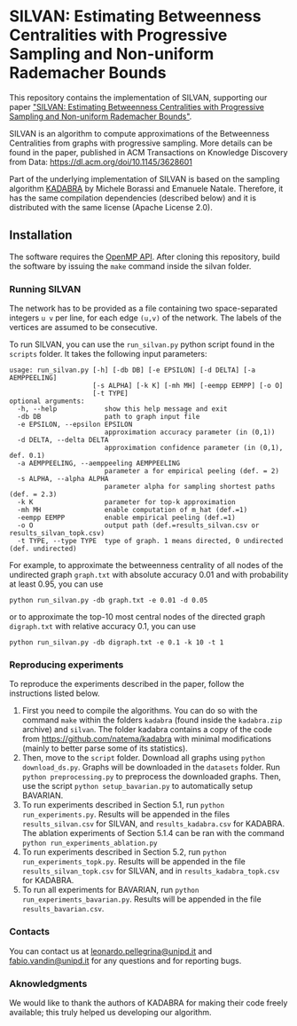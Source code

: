 # SILVAN: Estimating Betweenness Centralities with Progressive Sampling and Non-uniform Rademacher Bounds #

This repository contains the implementation of SILVAN, supporting our paper ["SILVAN: Estimating Betweenness Centralities with Progressive Sampling and Non-uniform Rademacher Bounds"](https://dl.acm.org/doi/10.1145/3628601).

SILVAN is an algorithm to compute approximations of the Betweenness Centralities from graphs with progressive sampling. More details can be found in the paper, published in ACM Transactions on Knowledge Discovery from Data: https://dl.acm.org/doi/10.1145/3628601

Part of the underlying implementation of SILVAN is based on the sampling algorithm [KADABRA](https://github.com/natema/kadabra) by Michele Borassi and Emanuele Natale. Therefore, it has the same compilation dependencies (described below) and it is distributed with the same license (Apache License 2.0).

## Installation

The software requires the [OpenMP API](http://openmp.org/wp/). After cloning this repository,
build the software by issuing the `make` command inside the silvan folder.

### Running SILVAN ###

The network has to be provided as a file containing two space-separated
integers `u v` per line, for each edge `(u,v)` of the network. The labels of
the vertices are assumed to be consecutive.

To run SILVAN, you can use the `run_silvan.py` python script found in the `scripts` folder. It takes the following input parameters:

```
usage: run_silvan.py [-h] [-db DB] [-e EPSILON] [-d DELTA] [-a AEMPPEELING]
                     [-s ALPHA] [-k K] [-mh MH] [-eempp EEMPP] [-o O]
                     [-t TYPE]
optional arguments:
  -h, --help            show this help message and exit
  -db DB                path to graph input file
  -e EPSILON, --epsilon EPSILON
                        approximation accuracy parameter (in (0,1))
  -d DELTA, --delta DELTA
                        approximation confidence parameter (in (0,1), def. 0.1)
  -a AEMPPEELING, --aemppeeling AEMPPEELING
                        parameter a for empirical peeling (def. = 2)
  -s ALPHA, --alpha ALPHA
                        parameter alpha for sampling shortest paths (def. = 2.3)
  -k K                  parameter for top-k approximation
  -mh MH                enable computation of m_hat (def.=1)
  -eempp EEMPP          enable empirical peeling (def.=1)
  -o O                  output path (def.=results_silvan.csv or results_silvan_topk.csv)
  -t TYPE, --type TYPE  type of graph. 1 means directed, 0 undirected (def. undirected)
```

For example, to approximate the betweenness centrality of all nodes of the undirected graph `graph.txt` with absolute accuracy 0.01 and with probability at least 0.95, you can use

`python run_silvan.py -db graph.txt -e 0.01 -d 0.05`

or to approximate the top-10 most central nodes of the directed graph `digraph.txt` with relative accuracy 0.1, you can use

`python run_silvan.py -db digraph.txt -e 0.1 -k 10 -t 1`

### Reproducing experiments
To reproduce the experiments described in the paper, follow the instructions listed below.

1. First you need to compile the algorithms. You can do so with the command `make` within the folders `kadabra` (found inside the `kadabra.zip` archive) and `silvan`. The folder kadabra contains a copy of the code from https://github.com/natema/kadabra with minimal modifications (mainly to better parse some of its statistics).
2. Then, move to the `script` folder. Download all graphs using `python download_ds.py`. Graphs will be downloaded in the `datasets` folder. Run `python preprocessing.py` to preprocess the downloaded graphs. Then, use the script `python setup_bavarian.py` to automatically setup BAVARIAN.
3. To run experiments described in Section 5.1, run `python run_experiments.py`. Results will be appended in the files `results_silvan.csv` for SILVAN, and `results_kadabra.csv` for KADABRA. The ablation experiments of Section 5.1.4 can be ran with the command `python run_experiments_ablation.py`
4. To run experiments described in Section 5.2, run `python run_experiments_topk.py`. Results will be appended in the file `results_silvan_topk.csv` for SILVAN, and in `results_kadabra_topk.csv` for KADABRA.
5. To run all experiments for BAVARIAN, run `python run_experiments_bavarian.py`. Results will be appended in the file `results_bavarian.csv`.

### Contacts ###
You can contact us at leonardo.pellegrina@unipd.it and fabio.vandin@unipd.it for any questions and for reporting bugs.

### Aknowledgments ###
We would like to thank the authors of KADABRA for making their code freely available; this truly helped us developing our algorithm.
